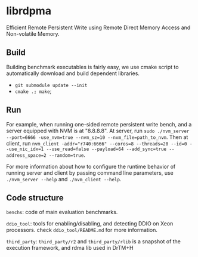 # librdpma

Efficient Remote Persistent Write using Remote Direct Memory Access and Non-volatile Memory.

## Build 

Building benchmark executables is fairly easy, we use cmake script to automatically download and build dependent libraries.

- `git submodule update --init`
- `cmake .; make`;

## Run

For example, when running one-sided remote persistent write bench, and a server equipped with NVM is at "8.8.8.8".
At server, run `sudo ./nvm_server --port=6666 -use_nvm=true --nvm_sz=10 --nvm_file=path_to_nvm`.
Then at client, run `nvm_client -addr="r740:6666" --coros=8 --threads=20 --id=0 --use_nic_idx=1 --use_read=false --payload=64 --add_sync=true --address_space=2 --random=true`. 

For more information about how to configure the runtime behavior of running server and client by passing command line parameters,
use `./nvm_server --help` and `./nvm_client --help`.

## Code structure

`benchs`: code of main evaluation benchmarks.

`ddio_tool`: tools for enabling/disabling, and detecting DDIO on Xeon processors. check `ddio_tool/README.md` for more information.

`third_party`: `third_party/r2` and `third_party/rlib` is a snapshot of the execution framework, and rdma lib used in DrTM+H
